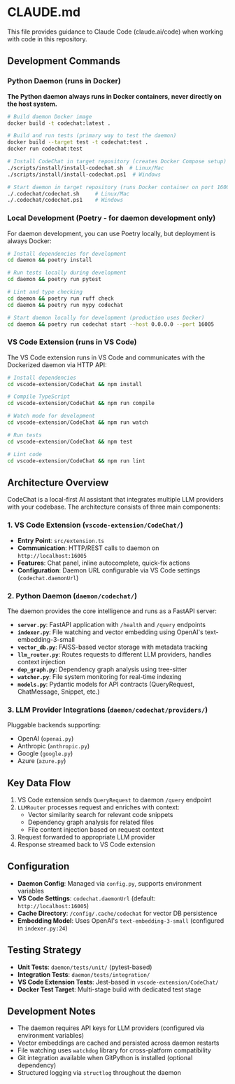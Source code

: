 # CLAUDE.md

This file provides guidance to Claude Code (claude.ai/code) when working with code in this repository.

## Development Commands

### Python Daemon (runs in Docker)
**The Python daemon always runs in Docker containers, never directly on the host system.**

```bash
# Build daemon Docker image
docker build -t codechat:latest .

# Build and run tests (primary way to test the daemon)
docker build --target test -t codechat:test .
docker run codechat:test

# Install CodeChat in target repository (creates Docker Compose setup)
./scripts/install/install-codechat.sh  # Linux/Mac
./scripts/install/install-codechat.ps1  # Windows

# Start daemon in target repository (runs Docker container on port 16005)
./.codechat/codechat.sh     # Linux/Mac
./.codechat/codechat.ps1    # Windows
```

### Local Development (Poetry - for daemon development only)
For daemon development, you can use Poetry locally, but deployment is always Docker:

```bash
# Install dependencies for development
cd daemon && poetry install

# Run tests locally during development
cd daemon && poetry run pytest

# Lint and type checking
cd daemon && poetry run ruff check
cd daemon && poetry run mypy codechat

# Start daemon locally for development (production uses Docker)
cd daemon && poetry run codechat start --host 0.0.0.0 --port 16005
```

### VS Code Extension (runs in VS Code)
The VS Code extension runs in VS Code and communicates with the Dockerized daemon via HTTP API:

```bash
# Install dependencies
cd vscode-extension/CodeChat && npm install

# Compile TypeScript
cd vscode-extension/CodeChat && npm run compile

# Watch mode for development
cd vscode-extension/CodeChat && npm run watch

# Run tests
cd vscode-extension/CodeChat && npm test

# Lint code
cd vscode-extension/CodeChat && npm run lint
```

## Architecture Overview

CodeChat is a local-first AI assistant that integrates multiple LLM providers with your codebase. The architecture consists of three main components:

### 1. VS Code Extension (`vscode-extension/CodeChat/`)
- **Entry Point**: `src/extension.ts`
- **Communication**: HTTP/REST calls to daemon on `http://localhost:16005`
- **Features**: Chat panel, inline autocomplete, quick-fix actions
- **Configuration**: Daemon URL configurable via VS Code settings (`codechat.daemonUrl`)

### 2. Python Daemon (`daemon/codechat/`)
The daemon provides the core intelligence and runs as a FastAPI server:

- **`server.py`**: FastAPI application with `/health` and `/query` endpoints
- **`indexer.py`**: File watching and vector embedding using OpenAI's text-embedding-3-small
- **`vector_db.py`**: FAISS-based vector storage with metadata tracking
- **`llm_router.py`**: Routes requests to different LLM providers, handles context injection
- **`dep_graph.py`**: Dependency graph analysis using tree-sitter
- **`watcher.py`**: File system monitoring for real-time indexing
- **`models.py`**: Pydantic models for API contracts (QueryRequest, ChatMessage, Snippet, etc.)

### 3. LLM Provider Integrations (`daemon/codechat/providers/`)
Pluggable backends supporting:
- OpenAI (`openai.py`)
- Anthropic (`anthropic.py`)
- Google (`google.py`)
- Azure (`azure.py`)

## Key Data Flow

1. VS Code extension sends `QueryRequest` to daemon `/query` endpoint
2. `LLMRouter` processes request and enriches with context:
   - Vector similarity search for relevant code snippets
   - Dependency graph analysis for related files
   - File content injection based on request context
3. Request forwarded to appropriate LLM provider
4. Response streamed back to VS Code extension

## Configuration

- **Daemon Config**: Managed via `config.py`, supports environment variables
- **VS Code Settings**: `codechat.daemonUrl` (default: `http://localhost:16005`)
- **Cache Directory**: `/config/.cache/codechat` for vector DB persistence
- **Embedding Model**: Uses OpenAI's `text-embedding-3-small` (configured in `indexer.py:24`)

## Testing Strategy

- **Unit Tests**: `daemon/tests/unit/` (pytest-based)
- **Integration Tests**: `daemon/tests/integration/`
- **VS Code Extension Tests**: Jest-based in `vscode-extension/CodeChat/`
- **Docker Test Target**: Multi-stage build with dedicated test stage

## Development Notes

- The daemon requires API keys for LLM providers (configured via environment variables)
- Vector embeddings are cached and persisted across daemon restarts
- File watching uses `watchdog` library for cross-platform compatibility
- Git integration available when GitPython is installed (optional dependency)
- Structured logging via `structlog` throughout the daemon